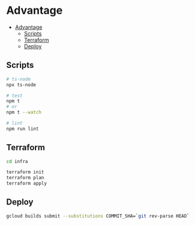 # Advantage

- [Advantage](#advantage)
  - [Scripts](#scripts)
  - [Terraform](#terraform)
  - [Deploy](#deploy)

## Scripts

```zsh
# ts-node
npx ts-node

# test
npm t
# or
npm t --watch

# lint
npm run lint
```

## Terraform

```zsh
cd infra

terraform init
terraform plan
terraform apply
```

## Deploy

```zsh
gcloud builds submit --substitutions COMMIT_SHA=`git rev-parse HEAD`
```
